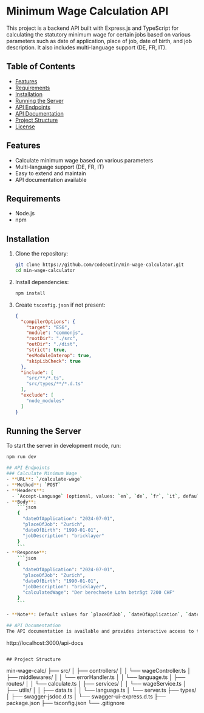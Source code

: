 # Minimum Wage Calculation API

This project is a backend API built with Express.js and TypeScript for calculating the statutory minimum wage for certain jobs based on various parameters such as date of application, place of job, date of birth, and job description. It also includes multi-language support (DE, FR, IT).

## Table of Contents
- [Features](#features)
- [Requirements](#requirements)
- [Installation](#installation)
- [Running the Server](#running-the-server)
- [API Endpoints](#api-endpoints)
- [API Documentation](#api-documentation)
- [Project Structure](#project-structure)
- [License](#license)

## Features
- Calculate minimum wage based on various parameters
- Multi-language support (DE, FR, IT)
- Easy to extend and maintain
- API documentation available

## Requirements
- Node.js
- npm

## Installation
1. Clone the repository:
    ```bash
    git clone https://github.com/codeoutin/min-wage-calculator.git
    cd min-wage-calculator
    ```

2. Install dependencies:
    ```bash
    npm install
    ```

3. Create `tsconfig.json` if not present:
    ```json
    {
      "compilerOptions": {
        "target": "ES6",
        "module": "commonjs",
        "rootDir": "./src",
        "outDir": "./dist",
        "strict": true,
        "esModuleInterop": true,
        "skipLibCheck": true
      },
      "include": [
        "src/**/*.ts",
        "src/types/**/*.d.ts"
      ],
      "exclude": [
        "node_modules"
      ]
    }
    ```

## Running the Server
To start the server in development mode, run:
```bash
npm run dev

## API Endpoints
### Calculate Minimum Wage
- **URL**: `/calculate-wage`
- **Method**: `POST`
- **Headers**: 
  - `Accept-Language` (optional, values: `en`, `de`, `fr`, `it`, default: `en`)
- **Body**:
    ```json
    {
      "dateOfApplication": "2024-07-01",
      "placeOfJob": "Zurich",
      "dateOfBirth": "1990-01-01",
      "jobDescription": "bricklayer"
    }
    ```
- **Response**:
    ```json
    {
      "dateOfApplication": "2024-07-01",
      "placeOfJob": "Zurich",
      "dateOfBirth": "1990-01-01",
      "jobDescription": "bricklayer",
      "calculatedWage": "Der berechnete Lohn beträgt 7200 CHF"
    }
    ```

- **Note**: Default values for `placeOfJob`, `dateOfApplication`, `dateOfBirth`, and `jobDescription` are prefilled in the API documentation for convenience.

## API Documentation
The API documentation is available and provides interactive access to the API endpoints. You can view and interact with the documentation by navigating to:
```
http://localhost:3000/api-docs
```

## Project Structure
```
min-wage-calc/
├── src/
│   ├── controllers/
│   │   └── wageController.ts
│   ├── middlewares/
│   │   └── errorHandler.ts
│   │   └── language.ts
│   ├── routes/
│   │   └── calculate.ts
│   ├── services/
│   │   └── wageService.ts
│   ├── utils/
│   │   ├── data.ts
│   │   └── language.ts
│   └── server.ts
├── types/
│   ├── swagger-jsdoc.d.ts
│   └── swagger-ui-express.d.ts
├── package.json
├── tsconfig.json
└── .gitignore
```